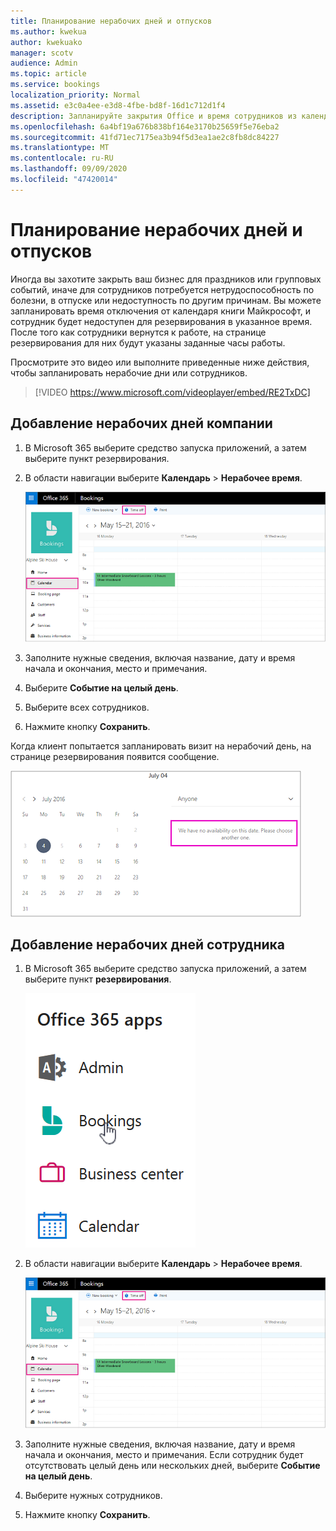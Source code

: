 ```yaml
---
title: Планирование нерабочих дней и отпусков
ms.author: kwekua
author: kwekuako
manager: scotv
audience: Admin
ms.topic: article
ms.service: bookings
localization_priority: Normal
ms.assetid: e3c0a4ee-e3d8-4fbe-bd8f-16d1c712d1f4
description: Запланируйте закрытия Office и время сотрудников из календаря резервирования, чтобы сотрудники были помечены как недоступные для резервирования в указанное время.
ms.openlocfilehash: 6a4bf19a676b838bf164e3170b25659f5e76eba2
ms.sourcegitcommit: 41fd71ec7175ea3b94f5d3ea1ae2c8fb8dc84227
ms.translationtype: MT
ms.contentlocale: ru-RU
ms.lasthandoff: 09/09/2020
ms.locfileid: "47420014"
---
```

# <a name="schedule-business-closures-time-off-and-vacation-time"></a>Планирование нерабочих дней и отпусков

Иногда вы захотите закрыть ваш бизнес для праздников или групповых событий, иначе для сотрудников потребуется нетрудоспособность по болезни, в отпуске или недоступность по другим причинам. Вы можете запланировать время отключения от календаря книги Майкрософт, и сотрудник будет недоступен для резервирования в указанное время. После того как сотрудники вернутся к работе, на странице резервирования для них будут указаны заданные часы работы.

Просмотрите это видео или выполните приведенные ниже действия, чтобы запланировать нерабочие дни или сотрудников.

> [!VIDEO https://www.microsoft.com/videoplayer/embed/RE2TxDC]

## <a name="schedule-ad-hoc-business-closures"></a>Добавление нерабочих дней компании

1. В Microsoft 365 выберите средство запуска приложений, а затем выберите пункт резервирования.

1. В области навигации выберите **Календарь** \> **Нерабочее время**.

   ![Изображение кнопки представления календаря и отключения времени](../media/bookings-calendar-timeoff.png)

1. Заполните нужные сведения, включая название, дату и время начала и окончания, место и примечания.

1. Выберите **Событие на целый день**.

1. Выберите всех сотрудников.

1. Нажмите кнопку **Сохранить**.

Когда клиент попытается запланировать визит на нерабочий день, на странице резервирования появится сообщение.

   ![Изображение примера сообщения о том, что клиент видит при попытке выполнить книгу в нерабочее время](../media/bookings-timeoff-message.png)

## <a name="schedule-employee-time-off"></a>Добавление нерабочих дней сотрудника

1. В Microsoft 365 выберите средство запуска приложений, а затем выберите пункт **резервирования**.

   ![Изображение средства запуска приложений](../media/bookings-applauncher.png)

1. В области навигации выберите **Календарь** \> **Нерабочее время**.

   ![Изображение кнопки представления календаря и отключения времени](../media/bookings-calendar-timeoff.png)

1. Заполните нужные сведения, включая название, дату и время начала и окончания, место и примечания. Если сотрудник будет отсутствовать целый день или нескольких дней, выберите **Событие на целый день**.

1. Выберите нужных сотрудников.

1. Нажмите кнопку **Сохранить**.
